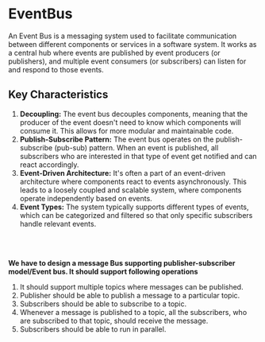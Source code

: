 <H1>EventBus </h1>

An Event Bus is a messaging system used to facilitate communication between
different components or services in a software system.
It works as a central hub where events are published by event producers (or
publishers), and multiple event consumers (or subscribers) can listen for and
respond to those events.



<H2> Key Characteristics </H2>

1. <b>Decoupling:</b> The event bus decouples components, meaning that the
   producer of the event doesn't need to know which components will consume it.
   This allows for more modular and maintainable code.
2. <b>Publish-Subscribe Pattern:</b> The event bus operates on the
   publish-subscribe (pub-sub) pattern. When an event is published, all
   subscribers who are interested in that type of event get notified and can
   react accordingly.
3. <b>Event-Driven Architecture:</b> It's often a part of an event-driven
   architecture where components react to events asynchronously. This leads to a
   loosely coupled and scalable system, where components operate independently
   based on events.
4. <b>Event Types:</b> The system typically supports different types of events,
   which can be categorized and filtered so that only specific subscribers
   handle relevant events.

<br>
<br>

<b> We have to design a message Bus supporting publisher-subscriber model/Event bus.
It should support following operations </b>

1. It should support multiple topics where messages can be published.
2. Publisher should be able to publish a message to a particular topic.
3. Subscribers should be able to subscribe to a topic.
4. Whenever a message is published to a topic, all the subscribers, who are
   subscribed to that topic, should receive the message.
5. Subscribers should be able to run in parallel.

